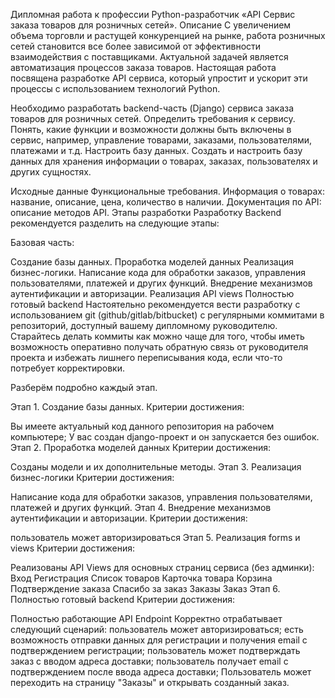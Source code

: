 Дипломная работа к профессии Python-разработчик «API Сервис заказа товаров для розничных сетей».
Описание
С увеличением объема торговли и растущей конкуренцией на рынке, работа розничных сетей становится все более зависимой от эффективности взаимодействия с поставщиками. Актуальной задачей является автоматизация процессов заказа товаров. Настоящая работа посвящена разработке API сервиса, который упростит и ускорит эти процессы с использованием технологий Python.

Необходимо разработать backend-часть (Django) сервиса заказа товаров для розничных сетей.
Определить требования к сервису. Понять, какие функции и возможности должны быть включены в сервис, например, управление товарами, заказами, пользователями, платежами и т.д. Настроить базу данных. Создать и настроить базу данных для хранения информации о товарах, заказах, пользователях и других сущностях.

Исходные данные
Функциональные требования.
Информация о товарах: название, описание, цена, количество в наличии.
Документация по API: описание методов API.
Этапы разработки
Разработку Backend рекомендуется разделить на следующие этапы:

Базовая часть:

Создание базы данных.
Проработка моделей данных
Реализация бизнес-логики. Написание кода для обработки заказов, управления пользователями, платежей и других функций.
Внедрение механизмов аутентификации и авторизации.
Реализация API views
Полностью готовый backend
Настоятельно рекомендуется вести разработку с использованием git (github/gitlab/bitbucket) с регулярными коммитами в репозиторий, доступный вашему дипломному руководителю. Старайтесь делать коммиты как можно чаще для того, чтобы иметь возможность оперативно получать обратную связь от руководителя проекта и избежать лишнего переписывания кода, если что-то потребует корректировки.

Разберём подробно каждый этап.

Этап 1. Создание базы данных.
Критерии достижения:

Вы имеете актуальный код данного репозитория на рабочем компьютере;
У вас создан django-проект и он запускается без ошибок.
Этап 2. Проработка моделей данных
Критерии достижения:

Созданы модели и их дополнительные методы.
Этап 3. Реализация бизнес-логики
Критерии достижения:

Написание кода для обработки заказов, управления пользователями, платежей и других функций.
Этап 4. Внедрение механизмов аутентификации и авторизации.
Критерии достижения:

пользователь может авторизироваться
Этап 5. Реализация forms и views
Критерии достижения:

Реализованы API Views для основных страниц сервиса (без админки):
Вход
Регистрация
Список товаров
Карточка товара
Корзина
Подтверждение заказа
Спасибо за заказ
Заказы
Заказ
Этап 6. Полностью готовый backend
Критерии достижения:

Полностью работающие API Endpoint
Корректно отрабатывает следующий сценарий:
пользователь может авторизироваться;
есть возможность отправки данных для регистрации и получения email с подтверждением регистрации;
пользователь может подтверждать заказ с вводом адреса доставки;
пользователь получает email с подтверждением после ввода адреса доставки;
Пользователь может переходить на страницу "Заказы" и открывать созданный заказ.
